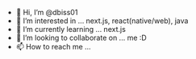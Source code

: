 - 👋 Hi, I’m @dbiss01
- 👀 I’m interested in ... next.js, react(native/web), java
- 🌱 I’m currently learning ... next.js
- 💞️ I’m looking to collaborate on ... me :D
- 📫 How to reach me ... 

<!---
dbiss01/dbiss01 is a ✨ special ✨ repository because its `README.md` (this file) appears on your GitHub profile.
You can click the Preview link to take a look at your changes.
--->
